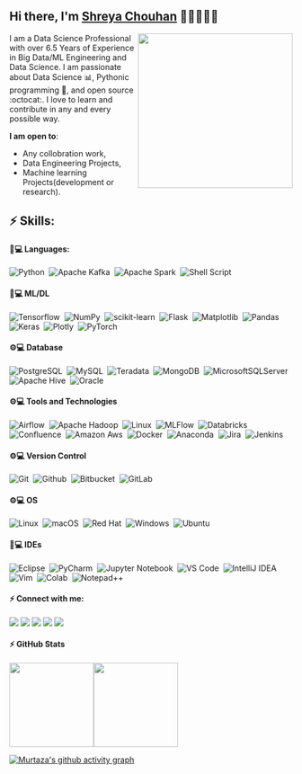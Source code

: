 ## Hi there, I'm [Shreya Chouhan](https://shreyachouhan.github.io) 👋🏼👨🏻‍💻


<a href="https://samujjwaal.me/"><img src="https://github.com/samujjwaal/samujjwaal/raw/master/etc/hand_v.png" align="right" height="275" /></a>

I am a Data Science Professional with over 6.5 Years of Experience in Big Data/ML Engineering and Data Science.
I am passionate about Data Science 📊, Pythonic programming 🐍, and open source :octocat:. I love to learn and contribute in any and every possible way.

 **I am open to**:

- Any collobration work,
- Data Engineering Projects,
- Machine learning Projects(development or research).

## ⚡ Skills:

#### 🚀💻 Languages:

![Python](https://img.shields.io/badge/Python-3776AB?style=for-the-badge&logo=python&logoColor=white)&nbsp;
![Apache Kafka](https://img.shields.io/badge/Apache%20Kafka-000?style=for-the-badge&logo=apachekafka)&nbsp;
![Apache Spark](https://img.shields.io/badge/Apache_Spark-FFFFFF?style=for-the-badge&logo=apachespark&logoColor=#E35A16)&nbsp;
![Shell Script](https://img.shields.io/badge/Shell_Script-121011?style=for-the-badge&logo=gnu-bash&logoColor=white)


#### 🚀💻 ML/DL

![Tensorflow](https://img.shields.io/badge/TensorFlow-FF6F00?style=for-the-badge&logo=tensorflow&logoColor=white)&nbsp;
![NumPy](https://img.shields.io/badge/numpy-%23013243.svg?style=for-the-badge&logo=numpy&logoColor=white)&nbsp;
![scikit-learn](https://img.shields.io/badge/scikit--learn-%23F7931E.svg?style=for-the-badge&logo=scikit-learn&logoColor=white)&nbsp;
![Flask](https://img.shields.io/badge/flask-%23000.svg?style=for-the-badge&logo=flask&logoColor=white)&nbsp;
![Matplotlib](https://img.shields.io/badge/Matplotlib-%23ffffff.svg?style=for-the-badge&logo=Matplotlib&logoColor=white)&nbsp;
![Pandas](https://img.shields.io/badge/pandas-%23150458.svg?style=for-the-badge&logo=pandas&logoColor=white)&nbsp;
![Keras](https://img.shields.io/badge/Keras-D00000?style=for-the-badge&logo=Keras&logoColor=white)&nbsp;
![Plotly](https://img.shields.io/badge/Plotly-%233F4F75.svg?style=for-the-badge&logo=plotly&logoColor=white)&nbsp;
![PyTorch](https://img.shields.io/badge/PyTorch-EE4C2C?style=for-the-badge&logo=PyTorch&logoColor=white)

#### ⚙️💻 Database

![PostgreSQL](https://img.shields.io/badge/PostgreSQL-316192?style=for-the-badge&logo=postgresql&logoColor=white)&nbsp;
![MySQL](https://img.shields.io/badge/MySQL-00000F?style=for-the-badge&logo=mysql&logoColor=white)&nbsp;
![Teradata](https://img.shields.io/badge/Teradata-F37440?style=for-the-badge&logo=Teradata&logoColor=white)&nbsp;
![MongoDB](https://img.shields.io/badge/MongoDB-%234ea94b.svg?style=for-the-badge&logo=mongodb&logoColor=white)&nbsp;
![MicrosoftSQLServer](https://img.shields.io/badge/Microsoft%20SQL%20Sever-CC2927?style=for-the-badge&logo=microsoft%20sql%20server&logoColor=white)&nbsp;
![Apache Hive](https://img.shields.io/badge/Apache-Hive-FDEE21?style=for-the-badge&logo=Apache-Hive&logoColor=white)&nbsp;
![Oracle](https://img.shields.io/badge/Oracle-F80000?style=for-the-badge&logo=Oracle&logoColor=white)




#### ⚙️💻 Tools and Technologies
![Airflow](https://img.shields.io/badge/Airflow-017CEE?style=for-the-badge&logo=Apache%20Airflow&logoColor=white)&nbsp;
![Apache Hadoop](https://img.shields.io/badge/Apache-Hadoop-66CCFF?style=for-the-badge&logo=ApacheHadoop&logoColor=black)&nbsp;
![Linux](https://img.shields.io/badge/Linux-FCC624?style=for-the-badge&logo=linux&logoColor=black)&nbsp;
![MLFlow](https://img.shields.io/badge/MLFlow-0194E2?style=for-the-badge&logo=MLFlow&logoColor=white)&nbsp;
![Databricks](https://img.shields.io/badge/Databricks-FF3621?style=for-the-badge&logo=Databricks&logoColor=white)&nbsp;
![Confluence](https://img.shields.io/badge/confluence-%23172BF4.svg?style=for-the-badge&logo=confluence&logoColor=white)&nbsp;
![Amazon Aws](https://img.shields.io/badge/Amazon_AWS-FF9900?style=for-the-badge&logo=amazonaws&logoColor=white)&nbsp;
![Docker](https://img.shields.io/badge/Docker-2CA5E0?style=for-the-badge&logo=docker&logoColor=white)&nbsp;
![Anaconda](https://img.shields.io/badge/Anaconda-44A833?style=for-the-badge&logo=Anaconda&logoColor=white)&nbsp;
![Jira](https://img.shields.io/badge/Jira-0052CC?style=for-the-badge&logo=Jira&logoColor=white)&nbsp;
![Jenkins](https://img.shields.io/badge/jenkins-%232C5263.svg?style=for-the-badge&logo=jenkins&logoColor=white)



#### ⚙️💻 Version Control
![Git](https://img.shields.io/badge/GIT-E44C30?style=for-the-badge&logo=git&logoColor=white)&nbsp;
![Github](https://img.shields.io/badge/Github-181717?style=for-the-badge&logo=Github&logoColor=white)&nbsp;
![Bitbucket](https://img.shields.io/badge/Bitbucket-0052CC?style=for-the-badge&logo=Bitbucket&logoColor=white)&nbsp;
![GitLab](https://img.shields.io/badge/GitLab-FC6D26?style=for-the-badge&logo=GitLab&logoColor=white)

#### ⚙️💻 OS
![Linux](https://img.shields.io/badge/Linux-FCC624?style=for-the-badge&logo=linux&logoColor=black)&nbsp;
![macOS](https://img.shields.io/badge/mac%20os-000000?style=for-the-badge&logo=macos&logoColor=F0F0F0)&nbsp;
![Red Hat](https://img.shields.io/badge/Red%20Hat-EE0000?style=for-the-badge&logo=redhat&logoColor=white)&nbsp;
![Windows](https://img.shields.io/badge/Windows-0078D6?style=for-the-badge&logo=windows&logoColor=white)&nbsp;
![Ubuntu](https://img.shields.io/badge/Ubuntu-E95420?style=for-the-badge&logo=ubuntu&logoColor=white)

  
#### 🚀💻 IDEs

![Eclipse](https://img.shields.io/badge/Eclipse-FE7A16.svg?style=for-the-badge&logo=Eclipse&logoColor=white)&nbsp;
![PyCharm](https://img.shields.io/badge/pycharm-143?style=for-the-badge&logo=pycharm&logoColor=black&color=black&labelColor=green)&nbsp;
![Jupyter Notebook](https://img.shields.io/badge/jupyter-%23FA0F00.svg?style=for-the-badge&logo=jupyter&logoColor=white)&nbsp;
![VS Code](https://img.shields.io/badge/Visual%20Studio%20Code-0078d7.svg?style=for-the-badge&logo=visual-studio-code&logoColor=white)&nbsp;
![IntelliJ IDEA](https://img.shields.io/badge/IntelliJ_IDEA-000000.svg?style=for-the-badge&logo=intellij-idea&logoColor=white)&nbsp;
![Vim](https://img.shields.io/badge/VIM-%2311AB00.svg?style=for-the-badge&logo=vim&logoColor=white)&nbsp;
![Colab](https://img.shields.io/badge/Colab-F9AB00?style=for-the-badge&logo=googlecolab&color=525252)&nbsp;
![Notepad++](https://img.shields.io/badge/Notepad++-90E59A.svg?style=for-the-badge&logo=notepad%2B%2B&logoColor=black)


#### ⚡ Connect with me:

<p align = "center">

[<img src="https://img.shields.io/badge/linkedin-%2312100E.svg?&style=for-the-badge&logo=linkedin&logoColor=white&color=black" />](https://www.linkedin.com/in/murtazanaiyar/)
[<img src="https://img.shields.io/badge/twitter-%231DA1F2.svg?&style=for-the-badge&logo=twitter&logoColor=white&color=black" />](https://twitter.com/murtazanaiyar)
[<img src="https://img.shields.io/badge/instagram-%2312100E.svg?&style=for-the-badge&logo=instagram&logoColor=white&color=black" />](https://instagram.com/murtazanaiyar)
[<img src="https://img.shields.io/badge/kaggle-%2312100E.svg?&style=for-the-badge&logo=kaggle&logoColor=white&color=black" />](https://www.kaggle.com/murtazanaiyar)
[<img src="https://img.shields.io/badge/medium-%2312100E.svg?&style=for-the-badge&logo=medium&logoColor=white&color=black" />](https://medium.com/@murtazanaiyar)

</p>

<!-- [<img src ="https://img.shields.io/badge/website-%23.svg?&style=for-the-badge&logo=www&logoColor=white%22&color=black">](https://murtazanaiyar.github.io) -->

#### ⚡ GitHub Stats

<a href="https://www.adamalston.com/"><img height="150px" src="https://github-readme-stats.vercel.app/api?username=MurtazaNaiyar&count_private=true&hide_title=true&hide_border=true&show_icons=true&include_all_commits=true&count_private=true&line_height=21&text_color=000&icon_color=000&bg_color=0,ea6161,ffc64d,fffc4d,52fa5a&theme=graywhite" /><!-- wi*quL3fcV --><img height="150px" src="https://github-readme-stats.vercel.app/api/top-langs/?username=MurtazaNaiyar&count_private=true&hide=html&hide_title=true&hide_border=true&layout=compact&langs_count=6&exclude_repo=comp426,Redventures-Movie-Quotes&text_color=000&icon_color=fff&bg_color=0,52fa5a,4dfcff,c64dff&theme=graywhite" /></a>

[![Murtaza's github activity graph](https://github-readme-activity-graph.cyclic.app/graph?username=MurtazaNaiyar&theme=github)](https://github.com/ashutosh00710/github-readme-activity-graph)

<!--
**themlphdstudent/themlphdstudent** is a ✨ _special_ ✨ repository because its `README.md` (this file) appears on your GitHub profile.

Here are some ideas to get you started:

- 🔭 I’m currently working on ...
- 🌱 I’m currently learning ...
- 👯 I’m looking to collaborate on ...
- 🤔 I’m looking for help with ...
- 💬 Ask me about ...
- 📫 How to reach me: ...
- 😄 Pronouns: ...
- ⚡ Fun fact: ...
-->
